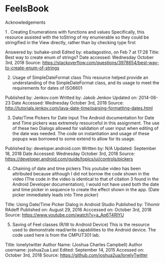 # FeelsBook

Acknowledgements

1 . Creating Enumerations with functions and values
Specifically, this resource assisted with the toString of my enumerable
so they could be stringified in the View directly, rather than by checking type first

Answered by: buhake-sindi
Edited by: ebadagostino, on Feb 7 at 17:28
Title: Best way to create enum of strings?
Date accessed: Wednesday October 3rd, 2018
Source: https://stackoverflow.com/questions/3978654/best-way-to-create-enum-of-strings


2. Usage of SimpleDateFormat class
This resource helped provide an understanding of the SimpleDateFormat class, and its usage
to meet the requirements for dates of ISO8601

Published by: Jenkov.com
Writted by: Jakob Jenkov
Updated on: 2014-06-23
Date Accessed: Wednesday October 3rd, 2018
Source: http://tutorials.jenkov.com/java-date-time/parsing-formatting-dates.html

3. Date/Time Pickers for Date input
The Android documentation for Date and Time pickers was
extremely resourceful in this assignment. The use of these two
Dialogs allowed for validation of user input when editing of the date
was needed. The code on instantiation and usage of these popups
was borrowed to some extend to allow for its usage.

Published by: developer.android.com
Written by: N/A
Updated: September 18, 2018
Date Accessed: Wednesday October 3rd, 2018
Source: https://developer.android.com/guide/topics/ui/controls/pickers

4. Chaining of date and time pickers
This youtube video has been attributed because although I did not borrow the
code shown in the video (The code in the video is identical to that of citation 3
found in the Android Developer documentation), I would not have used both the
date and time picker in sequence to create the effect shown in the app.
(Date picker immediately leads into Time picker)

Title: Using Date/Time Picker Dialog in Android Studio
Published by: Tihomir RAdeff
Published on: August 29, 2016
Acccessed on: October 3rd, 2018
Source: https://www.youtube.com/watch?v=a_Ap6T4RlYU

5. Saving of Feel classes (R/W to Android Device)
This is the resource used to demonstrate read/write
capabilities to the Android device. The code used here is
from the CMPUT301 lab.

Title: lonelytwitter
Author Name:  (Joshua Charles Campbell)
Author username: joshua2ua
Last Edited: September 14, 2015
Accessed on: October 3rd, 2018
Source: https://github.com/joshua2ua/lonelyTwitter





